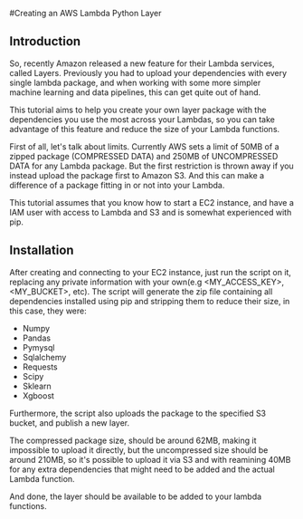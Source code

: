 #Creating an AWS Lambda Python Layer
## Introduction
So, recently Amazon released a new feature for their Lambda services, called Layers.
Previously you had to upload your dependencies with every single lambda package, and when working with some more simpler machine learning and data pipelines, this can get quite out of hand.

This tutorial aims to help you create your own layer package with the dependencies you use the most across your Lambdas, so you can take advantage of this feature and reduce the size of your Lambda functions.

First of all, let's talk about limits. Currently AWS sets a limit of 50MB of a zipped package (COMPRESSED DATA) and 250MB of UNCOMPRESSED DATA for any Lambda package. But the first restriction is thrown away if you instead upload the package first to Amazon S3. And this can make a difference of a package fitting in or not into your Lambda.

This tutorial assumes that you know how to start a EC2 instance, and have a IAM user with access to Lambda and S3 and is
somewhat experienced with pip.

## Installation
After creating and connecting to your EC2 instance, just run the script on it, replacing any private information with your own(e.g <MY_ACCESS_KEY>, <MY_BUCKET>, etc).
The script will generate the zip file containing all dependencies installed using pip and stripping them to reduce their size,
in this case, they were:
- Numpy
- Pandas
- Pymysql
- Sqlalchemy
- Requests
- Scipy
- Sklearn
- Xgboost

Furthermore, the script also uploads the package to the specified S3 bucket, and publish a new layer.

The compressed package size, should be around 62MB, making it impossible to upload it directly, but the uncompressed size should 
be around 210MB, so it's possible to upload it via S3 and with reamining 40MB for any extra dependencies that might
need to be added and the actual Lambda function.

And done, the layer should be available to be added to your lambda functions.